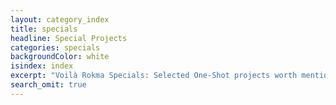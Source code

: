```yaml
---
layout: category_index
title: specials
headline: Special Projects
categories: specials
backgroundColor: white
isindex: index
excerpt: "Voilà Rokma Specials: Selected One-Shot projects worth mentioning"
search_omit: true
---
```

